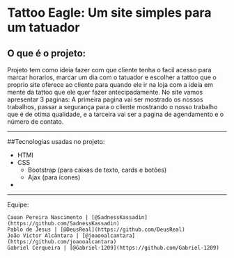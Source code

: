 # Tattoo Eagle: Um site simples para um tatuador


## O que é o projeto:
    
   Projeto tem como ideia fazer com que cliente tenha o facil acesso para marcar horarios, marcar um dia com o tatuador e escolher a tattoo que o proprio site oferece ao cliente para quando ele ir na loja com a ideia em mente da tattoo que ele quer fazer antecipadamente. No site vamos apresentar 3 paginas: A primeira pagina vai ser mostrado os nossos trabalhos, passar a segurança para o cliente mostrando o nosso trabalho que é de otima qualidade, e a tarceira vai ser a pagina de agendamento e o número de contato.
***
##Tecnologias usadas no projeto:

* HTMl
* CSS
    * Bootstrap (para caixas de texto, cards e botões)
    * Ajax (para ícones)
* 
***
Equipe:

    Cauan Pereira Nascimento | [@SadnessKassadin](https://github.com/SadnessKassadin)
    Pablo de Jesus | [@DeusReal](https://github.com/DeusReal)
    João Victor Alcântara | [@joaooalcantara](https://github.com/joaooalcantara)
    Gabriel Cerqueira | [@Gabriel-1209](https://github.com/Gabriel-1209)
  
